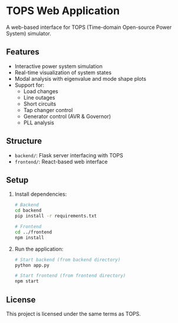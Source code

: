 # TOPS Web Application

A web-based interface for TOPS (Time-domain Open-source Power System) simulator.

## Features

- Interactive power system simulation
- Real-time visualization of system states
- Modal analysis with eigenvalue and mode shape plots
- Support for:
  - Load changes
  - Line outages
  - Short circuits
  - Tap changer control
  - Generator control (AVR & Governor)
  - PLL analysis

## Structure

- `backend/`: Flask server interfacing with TOPS
- `frontend/`: React-based web interface

## Setup

1. Install dependencies:
   ```bash
   # Backend
   cd backend
   pip install -r requirements.txt

   # Frontend
   cd ../frontend
   npm install
   ```

2. Run the application:
   ```bash
   # Start backend (from backend directory)
   python app.py

   # Start frontend (from frontend directory)
   npm start
   ```

## License

This project is licensed under the same terms as TOPS. 
